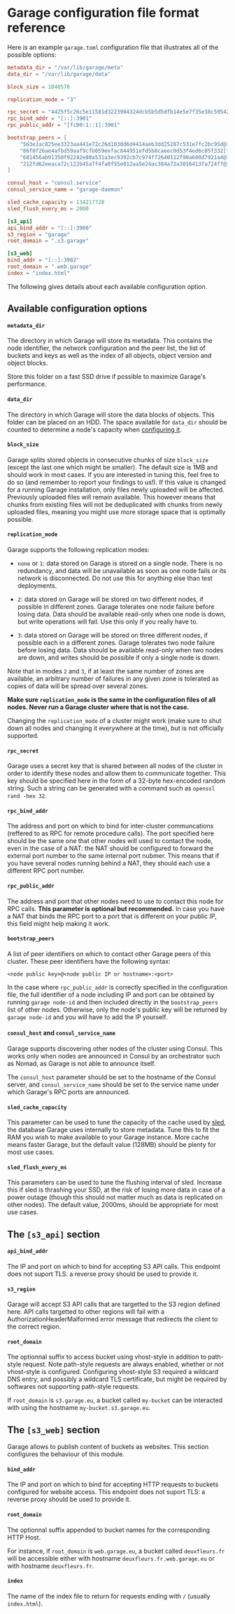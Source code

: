 # Garage configuration file format reference

Here is an example `garage.toml` configuration file that illustrates all of the possible options:

```toml
metadata_dir = "/var/lib/garage/meta"
data_dir = "/var/lib/garage/data"

block_size = 1048576

replication_mode = "3"

rpc_secret = "4425f5c26c5e11581d3223904324dcb5b5d5dfb14e5e7f35e38c595424f5f1e6"
rpc_bind_addr = "[::]:3901"
rpc_public_addr = "[fc00:1::1]:3901"

bootstrap_peers = [
    "563e1ac825ee3323aa441e72c26d1030d6d4414aeb3dd25287c531e7fc2bc95d@[fc00:1::1]:3901",
    "86f0f26ae4afbd59aaf9cfb059eefac844951efd5b8caeec0d53f4ed6c85f332[fc00:1::2]:3901",
    "681456ab91350f92242e80a531a3ec9392cb7c974f72640112f90a600d7921a4@[fc00:B::1]:3901",
    "212fd62eeaca72c122b45a7f4fa0f55e012aa5e24ac384a72a3016413fa724ff@[fc00:F::1]:3901",
]

consul_host = "consul.service"
consul_service_name = "garage-daemon"

sled_cache_capacity = 134217728
sled_flush_every_ms = 2000

[s3_api]
api_bind_addr = "[::]:3900"
s3_region = "garage"
root_domain = ".s3.garage"

[s3_web]
bind_addr = "[::]:3902"
root_domain = ".web.garage"
index = "index.html"
```

The following gives details about each available configuration option.

## Available configuration options

#### `metadata_dir`

The directory in which Garage will store its metadata. This contains the node identifier,
the network configuration and the peer list, the list of buckets and keys as well
as the index of all objects, object version and object blocks.

Store this folder on a fast SSD drive if possible to maximize Garage's performance.

#### `data_dir`

The directory in which Garage will store the data blocks of objects.
This folder can be placed on an HDD. The space available for `data_dir`
should be counted to determine a node's capacity
when [configuring it](../getting_started/05_cluster.md).

#### `block_size`

Garage splits stored objects in consecutive chunks of size `block_size`
(except the last one which might be smaller). The default size is 1MB and
should work in most cases.  If you are interested in tuning this, feel free
to do so (and remember to report your findings to us!). If this value is
changed for a running Garage installation, only files newly uploaded will be
affected. Previously uploaded files will remain available. This however
means that chunks from existing files will not be deduplicated with chunks
from newly uploaded files, meaning you might use more storage space that is
optimally possible.

#### `replication_mode`

Garage supports the following replication modes:

- `none` or `1`: data stored on Garage is stored on a single node. There is no redundancy,
  and data will be unavailable as soon as one node fails or its network is disconnected.
  Do not use this for anything else than test deployments.

- `2`: data stored on Garage will be stored on two different nodes, if possible in different
  zones. Garage tolerates one node failure before losing data. Data should be available
  read-only when one node is down, but write operations will fail.
  Use this only if you really have to.

- `3`: data stored on Garage will be stored on three different nodes, if possible each in
  a different zones.
  Garage tolerates two node failure before losing data. Data should be available
  read-only when two nodes are down, and writes should be possible if only a single node
  is down.

Note that in modes `2` and `3`,
if at least the same number of zones are available, an arbitrary number of failures in 
any given zone is tolerated as copies of data will be spread over several zones.

**Make sure `replication_mode` is the same in the configuration files of all nodes.
Never run a Garage cluster where that is not the case.**

Changing the `replication_mode` of a cluster might work (make sure to shut down all nodes
and changing it everywhere at the time), but is not officially supported.

#### `rpc_secret`

Garage uses a secret key that is shared between all nodes of the cluster
in order to identify these nodes and allow them to communicate together.
This key should be specified here in the form of a 32-byte hex-encoded
random string. Such a string can be generated with a command
such as `openssl rand -hex 32`.

#### `rpc_bind_addr`

The address and port on which to bind for inter-cluster communcations
(reffered to as RPC for remote procedure calls).
The port specified here should be the same one that other nodes will used to contact
the node, even in the case of a NAT: the NAT should be configured to forward the external
port number to the same internal port nubmer. This means that if you have several nodes running
behind a NAT, they should each use a different RPC port number.

#### `rpc_public_addr`

The address and port that other nodes need to use to contact this node for
RPC calls.  **This parameter is optional but recommended.** In case you have
a NAT that binds the RPC port to a port that is different on your public IP,
this field might help making it work.

#### `bootstrap_peers`

A list of peer identifiers on which to contact other Garage peers of this cluster.
These peer identifiers have the following syntax:

```
<node public key>@<node public IP or hostname>:<port>
```

In the case where `rpc_public_addr` is correctly specified in the
configuration file, the full identifier of a node including IP and port can
be obtained by running `garage node-id` and then included directly in the
`bootstrap_peers` list of other nodes.  Otherwise, only the node's public
key will be returned by `garage node-id` and you will have to add the IP
yourself.

#### `consul_host` and `consul_service_name`

Garage supports discovering other nodes of the cluster using Consul.
This works only when nodes are announced in Consul by an orchestrator such as Nomad,
as Garage is not able to announce itself.

The `consul_host` parameter should be set to the hostname of the Consul server,
and `consul_service_name` should be set to the service name under which Garage's
RPC ports are announced.

#### `sled_cache_capacity`

This parameter can be used to tune the capacity of the cache used by
[sled](https://sled.rs), the database Garage uses internally to store metadata.
Tune this to fit the RAM you wish to make available to your Garage instance.
More cache means faster Garage, but the default value (128MB) should be plenty
for most use cases.

#### `sled_flush_every_ms`

This parameters can be used to tune the flushing interval of sled.
Increase this if sled is thrashing your SSD, at the risk of losing more data in case
of a power outage (though this should not matter much as data is replicated on other
nodes). The default value, 2000ms, should be appropriate for most use cases.


## The `[s3_api]` section

#### `api_bind_addr`

The IP and port on which to bind for accepting S3 API calls.
This endpoint does not suport TLS: a reverse proxy should be used to provide it.

#### `s3_region`

Garage will accept S3 API calls that are targetted to the S3 region defined here.
API calls targetted to other regions will fail with a AuthorizationHeaderMalformed error
message that redirects the client to the correct region.

#### `root_domain`

The optionnal suffix to access bucket using vhost-style in addition to path-style request.
Note path-style requests are always enabled, whether or not vhost-style is configured.
Configuring vhost-style S3 required a wildcard DNS entry, and possibly a wildcard TLS certificate,
but might be required by softwares not supporting path-style requests.

If `root_domain` is `s3.garage.eu`, a bucket called `my-bucket` can be interacted with
using the hostname `my-bucket.s3.garage.eu`.

## The `[s3_web]` section

Garage allows to publish content of buckets as websites. This section configures the
behaviour of this module.

#### `bind_addr`

The IP and port on which to bind for accepting HTTP requests to buckets configured
for website access.
This endpoint does not suport TLS: a reverse proxy should be used to provide it.

#### `root_domain`

The optionnal suffix appended to bucket names for the corresponding HTTP Host.

For instance, if `root_domain` is `web.garage.eu`, a bucket called `deuxfleurs.fr`
will be accessible either with hostname `deuxfleurs.fr.web.garage.eu`
or with hostname `deuxfleurs.fr`.

#### `index`

The name of the index file to return for requests ending with `/` (usually `index.html`).
